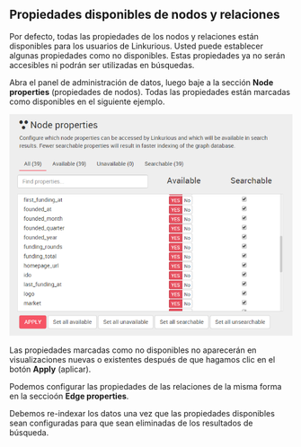 ## Propiedades disponibles de nodos y relaciones

Por defecto, todas las propiedades de los nodos y relaciones están disponibles para los usuarios de Linkurious. Usted puede establecer algunas propiedades como no disponibles. Estas propiedades ya no serán accesibles ni podrán ser utilizadas en búsquedas.

Abra el panel de administración de datos, luego baje a la sección **Node properties** (propiedades de nodos). Todas las propiedades están marcadas como disponibles en el siguiente ejemplo.

![](../../en/administrate/admin-data-nodes-properties.png)

Las propiedades marcadas como no disponibles no aparecerán en visualizaciones nuevas o existentes después de que hagamos clic en el botón **Apply** (aplicar).

Podemos configurar las propiedades de las relaciones de la misma forma en la seccioón **Edge properties**.

<div class="alert alert-warning">
  Debemos re-indexar los datos una vez que las propiedades disponibles sean configuradas para que sean eliminadas de los resultados de búsqueda.
</div>
